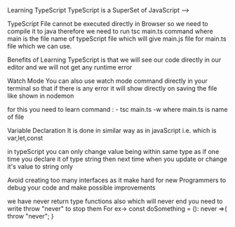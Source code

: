 Learning TypeScript
TypeScript is a SuperSet of JavaScript -->

TypeScript File cannot be executed directly in Browser so we need to compile it to java therefore we need to run tsc main.ts command where main is the file name of typeScript file which will give main.js file for main.ts file which we can use.

Benefits of Learning TypeScript is that we will see our code directly in our editor and we will not get any runtime error

Watch Mode
You can also use watch mode command directly in your terminal so that if there is any error it will show directly on saving the file like shown in nodemon  

for this you need to learn command : - tsc main.ts -w 
where main.ts is name of file

Variable Declaration
It is done in similar way as in javaScript i.e. which is var,let,const

in typeScript you can only change value being within same type as if one time you declare it of type string then next time when you update or change it's value to string only

Avoid creating too many interfaces as it make hard for new Programmers to debug your code and make possible improvements

we have never return type functions also which will never end you need to write throw "never" to stop them
For ex->
  const doSomething = (): never =>{
    throw "never";
  }
